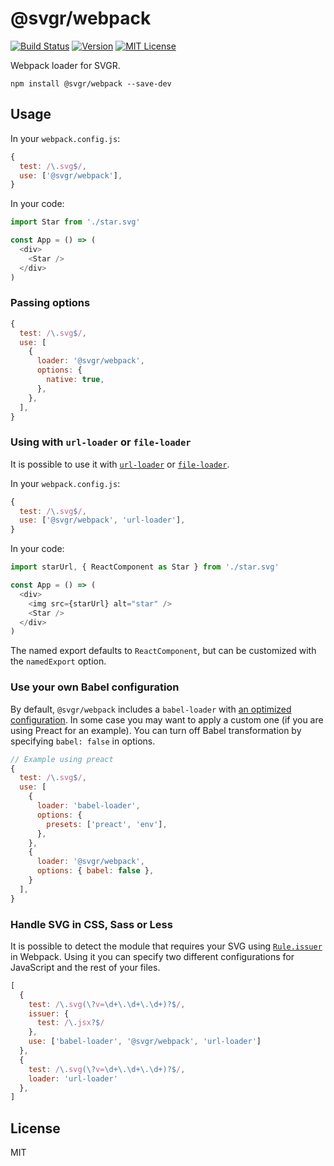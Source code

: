 # @svgr/webpack

[![Build Status](https://img.shields.io/travis/gregberge/svgr.svg)](https://travis-ci.org/gregberge/svgr)
[![Version](https://img.shields.io/npm/v/@svgr/webpack.svg)](https://www.npmjs.com/package/@svgr/webpack)
[![MIT License](https://img.shields.io/npm/l/@svgr/webpack.svg)](https://github.com/gregberge/svgr/blob/master/LICENSE)

Webpack loader for SVGR.

```
npm install @svgr/webpack --save-dev
```

## Usage

In your `webpack.config.js`:

```js
{
  test: /\.svg$/,
  use: ['@svgr/webpack'],
}
```

In your code:

```js
import Star from './star.svg'

const App = () => (
  <div>
    <Star />
  </div>
)
```

### Passing options

```js
{
  test: /\.svg$/,
  use: [
    {
      loader: '@svgr/webpack',
      options: {
        native: true,
      },
    },
  ],
}
```

### Using with `url-loader` or `file-loader`

It is possible to use it with [`url-loader`](https://github.com/webpack-contrib/url-loader) or [`file-loader`](https://github.com/webpack-contrib/file-loader).

In your `webpack.config.js`:

```js
{
  test: /\.svg$/,
  use: ['@svgr/webpack', 'url-loader'],
}
```

In your code:

```js
import starUrl, { ReactComponent as Star } from './star.svg'

const App = () => (
  <div>
    <img src={starUrl} alt="star" />
    <Star />
  </div>
)
```

The named export defaults to `ReactComponent`, but can be customized with the `namedExport` option.

### Use your own Babel configuration

By default, `@svgr/webpack` includes a `babel-loader` with [an optimized configuration](https://github.com/gregberge/svgr/blob/master/packages/webpack/src/index.js). In some case you may want to apply a custom one (if you are using Preact for an example). You can turn off Babel transformation by specifying `babel: false` in options.

```js
// Example using preact
{
  test: /\.svg$/,
  use: [
    {
      loader: 'babel-loader',
      options: {
        presets: ['preact', 'env'],
      },
    },
    {
      loader: '@svgr/webpack',
      options: { babel: false },
    }
  ],
}
```

### Handle SVG in CSS, Sass or Less

It is possible to detect the module that requires your SVG using [`Rule.issuer`](https://webpack.js.org/configuration/module/#rule-issuer) in Webpack. Using it you can specify two different configurations for JavaScript and the rest of your files.

```js
[
  {
    test: /\.svg(\?v=\d+\.\d+\.\d+)?$/,
    issuer: {
      test: /\.jsx?$/
    },
    use: ['babel-loader', '@svgr/webpack', 'url-loader']
  },
  {
    test: /\.svg(\?v=\d+\.\d+\.\d+)?$/,
    loader: 'url-loader'
  },
]
```

## License

MIT
